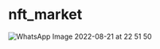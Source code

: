 # nft_market

![WhatsApp Image 2022-08-21 at 22 51 50](https://user-images.githubusercontent.com/84284375/185909417-1108c6e8-3973-4faf-b1f1-4a0446ab287d.jpeg)
